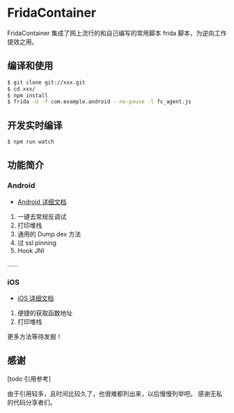 # FridaContainer

FridaContainer 集成了网上流行的和自己编写的常用脚本 frida 脚本，为逆向工作提效之用。


## 编译和使用

```sh
$ git clone git://xxx.git
$ cd xxx/
$ npm install
$ frida -U -f com.example.android --no-pause -l fc_agent.js
```

## 开发实时编译

```sh
$ npm run watch
```

## 功能简介

### Android 

- [Android 详细文档](docs/android.md)

1. 一键去常规反调试
2. 打印堆栈
3. 通用的 Dump dex 方法
4. 过 ssl pinning
5. Hook JNI

......

### iOS

- [iOS 详细文档](docs/ios.md)

1. 便捷的获取函数地址
2. 打印堆栈

更多方法等待发掘！

## 感谢
[todo 引用参考]

由于引用较多，且时间比较久了，也很难都列出来，以后慢慢列举吧。
感谢无私的代码分享者们。
